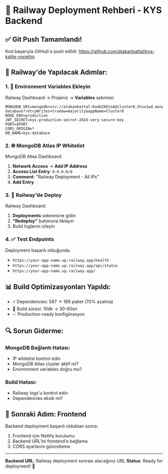 # 🚀 Railway Deployment Rehberi - KYS Backend

## ✅ Git Push Tamamlandı!
Kod başarıyla GitHub'a push edildi: https://github.com/atakanbattal/kys-kalite-yonetim

## 🎯 Railway'de Yapılacak Adımlar:

### 1. 🔧 Environment Variables Ekleyin

Railway Dashboard → Projeniz → **Variables** sekmesi:

```env
MONGODB_URI=mongodb+srv://atakanbattal:Kvmb26Eta4@cluster0.5hio1wd.mongodb.net/kys-database?retryWrites=true&w=majority&appName=Cluster0
NODE_ENV=production
JWT_SECRET=kys-production-secret-2024-very-secure-key
PORT=$PORT
CORS_ORIGIN=*
DB_NAME=kys-database
```

### 2. 🌐 MongoDB Atlas IP Whitelist

MongoDB Atlas Dashboard:
1. **Network Access** → **Add IP Address**
2. **Access List Entry**: `0.0.0.0/0`
3. **Comment**: "Railway Deployment - All IPs"
4. **Add Entry**

### 3. 🚀 Railway'de Deploy

Railway Dashboard:
1. **Deployments** sekmesine gidin
2. **"Redeploy"** butonuna tıklayın
3. Build loglarını izleyin

### 4. ✅ Test Endpoints

Deployment başarılı olduğunda:
- `https://your-app-name.up.railway.app/health`
- `https://your-app-name.up.railway.app/api/status`
- `https://your-app-name.up.railway.app/`

## 📊 Build Optimizasyonları Yapıldı:
- ⚡ Dependencies: 587 → 189 paket (70% azalma)
- 🚀 Build süresi: 10dk → 30-60sn
- ✅ Production-ready konfigürasyon

## 🔍 Sorun Giderme:

### MongoDB Bağlantı Hatası:
- IP whitelist kontrol edin
- MongoDB Atlas cluster aktif mi?
- Environment variables doğru mu?

### Build Hatası:
- Railway logs'u kontrol edin
- Dependencies eksik mi?

## 📱 Sonraki Adım: Frontend

Backend deployment başarılı olduktan sonra:
1. Frontend için Netlify kurulumu
2. Backend URL'ini frontend'e bağlama
3. CORS ayarlarını güncelleme

---
**Backend URL**: Railway deployment sonrası alacağınız URL
**Status**: Ready for deployment! 🚀 
